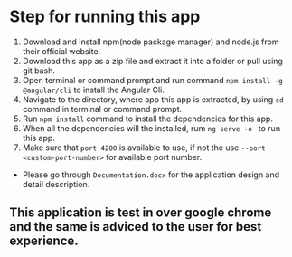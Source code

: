 # Step for running this app
1. Download and Install npm(node package manager) and node.js from their official website.
2. Download this app as a zip file and extract it into a folder or pull using git bash.
3. Open terminal or command prompt and run command `npm install -g @angular/cli` to install the Angular Cli.
3. Navigate to the directory, where app this app is extracted, by using `cd` command in terminal or command prompt. 
4. Run `npm install` command to install the dependencies for this app.
5. When all the dependencies will the installed, rum `ng serve -o ` to run this app.
6. Make sure that `port 4200` is available to use, if not the use `--port <custom-port-number>` for available port number.

- Please go through `Documentation.docx` for the application design and detail description.

## This application is test in over google chrome and the same is adviced to the user for best experience. 
